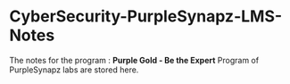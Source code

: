 # CyberSecurity-PurpleSynapz-LMS-Notes 

The notes for the program : **Purple Gold - Be the Expert** Program of PurpleSynapz labs are stored here.
